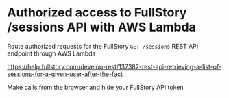 # Authorized access to FullStory /sessions API with AWS Lambda
Route authorized requests for the FullStory `GET /sessions` REST API endpoint through AWS Lambda

https://help.fullstory.com/develop-rest/137382-rest-api-retrieving-a-list-of-sessions-for-a-given-user-after-the-fact

Make calls from the browser and hide your FullStory API token
